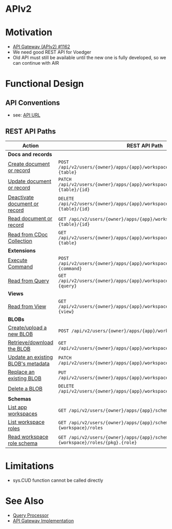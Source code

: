 # APIv2

# Motivation
- [API Gateway (APIv2) #1162](https://github.com/voedger/voedger/issues/1162)
- We need good REST API for Voedger
- Old API must still be available until the new one is fully developed, so we can continue with AIR

# Functional Design
## API Conventions
- see: [API URL](conventions.md)

## REST API Paths
| Action                                                                   | REST API Path                                                                |
|--------------------------------------------------------------------------|------------------------------------------------------------------------------|
| **Docs and records**
| [Create document or record](create-doc.md)                  | `POST /api/v2/users/{owner}/apps/{app}/workspaces/{wsid}/docs/{pkg}.{table}`      |
| [Update document or record](update-doc.md)                  | `PATCH /api/v2/users/{owner}/apps/{app}/workspaces/{wsid}/docs/{pkg}.{table}/{id}` |
| [Deactivate document or record](deactivate-doc.md)          | `DELETE /api/v2/users/{owner}/apps/{app}/workspaces/{wsid}/docs/{pkg}.{table}/{id}` |
| [Read document or record](read-doc.md)                      | `GET /api/v2/users/{owner}/apps/{app}/workspaces/{wsid}/docs/{pkg}.{table}/{id}` |
| [Read from CDoc Collection](read-cdocs.md)                  | `GET /api/v2/users/{owner}/apps/{app}/workspaces/{wsid}/cdocs/{pkg}.{table}`     |
| **Extensions**
| [Execute Command](execute-command.md)                                      | `POST /api/v2/users/{owner}/apps/{app}/workspaces/{wsid}/commands/{pkg}.{command}`|
| [Read from Query](read-from-query.md)                                      | `GET /api/v2/users/{owner}/apps/{app}/workspaces/{wsid}/queries/{pkg}.{query}`   |
| **Views**
| [Read from View](read-from-view.md)                                        | `GET /api/v2/users/{owner}/apps/{app}/workspaces/{wsid}/views/{pkg}.{view}`      |
| **BLOBs**
| [Create/upload a new BLOB](create-blob.md)                     | `POST /api/v2/users/{owner}/apps/{app}/workspaces/{wsid}/blobs`                   |
| [Retrieve/download the BLOB](read-blob.md)                 | `GET /api/v2/users/{owner}/apps/{app}/workspaces/{wsid}/blobs/{blobId}`          |
| [Update an existing BLOB's metadata](update-blob-meta.md) | `PATCH /api/v2/users/{owner}/apps/{app}/workspaces/{wsid}/blobs/{blobId}`          |
| [Replace an existing BLOB](replace-blob.md)                    | `PUT /api/v2/users/{owner}/apps/{app}/workspaces/{wsid}/blobs/{blobId}`          |
| [Delete a BLOB](delete-blob.md)                               | `DELETE /api/v2/users/{owner}/apps/{app}/workspaces/{wsid}/blobs/{blobId}`          |
| **Schemas**
| [List app workspaces](list-app-workspaces.md)    | `GET /api/v2/users/{owner}/apps/{app}/schemas`                                      | 
| [List workspace roles](list-ws-roles.md)   | `GET /api/v2/users/{owner}/apps/{app}/schemas/{pkg}.{workspace}/roles`              |
| [Read workspace role schema](read-ws-role-schema.md) | `GET /api/v2/users/{owner}/apps/{app}/schemas/{pkg}.{workspace}/roles/{pkg}.{role}` |

# Limitations
- sys.CUD function cannot be called directly

# See Also
- [Query Processor](/server/design/qp.md)
- [API Gateway Implementation](/server/design/agw.md)
